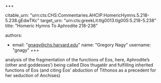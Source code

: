+++


citable_urn: "urn:cts:CHS:Commentaries.AHCIP:HomericHymns.5.218-5.238.gEdwTKc"
target_urn: "urn:cts:greekLit:tlg0013.tlg005:5.218-5.238"
title: "Homeric Hymns To Aphrodite 218-238"

authors:
- email: "gnagy@chs.harvard.edu"
  name: "Gregory Nagy"
  username: "gnagy"
+++

<p>analysis of the fragmentation of the functions of Eos, here, Aphrodite’s (other and goddesses’) being called Dios thugatēr and fulfilling inherited functions of Eos (and citing Eos’ abduction of Tithonos as a precedent for her seduction of Anchises)</p>